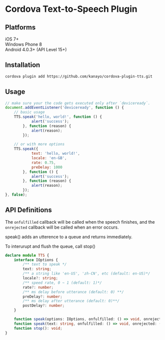 # Cordova Text-to-Speech Plugin

## Platforms

iOS 7+  
Windows Phone 8  
Android 4.0.3+ (API Level 15+)

## Installation

```sh
cordova plugin add https://github.com/kanayo/cordova-plugin-tts.git
```

## Usage

```javascript
// make sure your the code gets executed only after `deviceready`.
document.addEventListener('deviceready', function () {
    // basic usage
    TTS.speak('hello, world!', function () {
            alert('success');
        }, function (reason) {
            alert(reason);
        });
    
    // or with more options
    TTS.speak({
            text: 'hello, world!',
            locale: 'en-GB',
            rate: 0.75,
            preDelay: 1000
        }, function () {
            alert('success');
        }, function (reason) {
            alert(reason);
        });
}, false);
```


## API Definitions

The `onfulfilled` callback will be called when the speech finishes,
and the `onrejected` callback will be called when an error occurs.

speak() adds an utterence to a queue and returns immediately. 

To interurupt and flush the queue, call stop()

```typescript
declare module TTS {
    interface IOptions {
        /** text to speak */
        text: string;
        /** a string like 'en-US', 'zh-CN', etc (default: en-US)*/
        locale?: string;
        /** speed rate, 0 ~ 1 (default: 1)*/
        rate?: number;
        /** ms delay before utterance (default: 0) **/
        preDelay?: number;
        /** ms delay after utterance (default: 0)**/
        postDelay?: number;
    }

    function speak(options: IOptions, onfulfilled: () => void, onrejected: (reason) => void): void;
    function speak(text: string, onfulfilled: () => void, onrejected: (reason) => void): void;
    function stop(): void;
}
```
